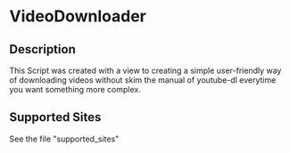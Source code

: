 # VideoDownloader
## Description
This Script was created with a view to creating a simple user-friendly way of downloading videos without skim the manual of youtube-dl everytime
you want something more complex.

## Supported Sites
See the file "supported_sites"